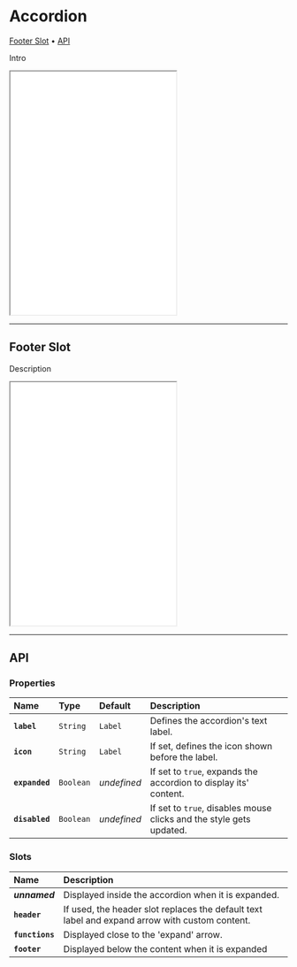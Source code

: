 # Accordion

[Footer Slot](components/accordion#footer-slot) • [API](components/accordion#api)

Intro 

<iframe src="./assets/demos/accordion/main.html" height="440px"></iframe>

---

## Footer Slot

Description

<iframe src="./assets/demos/accordion/footer-slot.html" height="440px"></iframe>

---

## API

### Properties

| Name | Type | Default | Description |
| :-- | :-- | :-- | :-- |
| **`label`** | `String` | `Label` | Defines the accordion's text label. |
| **`icon`** | `String` | `Label` | If set, defines the icon shown before the label. |
| **`expanded`** | `Boolean` | _undefined_ | If set to `true`, expands the accordion to display its' content. |
| **`disabled`** | `Boolean` | _undefined_ | If set to `true`, disables mouse clicks and the style gets updated. |

### Slots

| Name | Description |
| :-- | :-- |
| **_unnamed_** | Displayed inside the accordion when it is expanded. |
| **`header`** | If used, the header slot replaces the default text label and expand arrow with custom content. |
| **`functions`** | Displayed close to the 'expand' arrow. |
| **`footer`** | Displayed below the content when it is expanded |